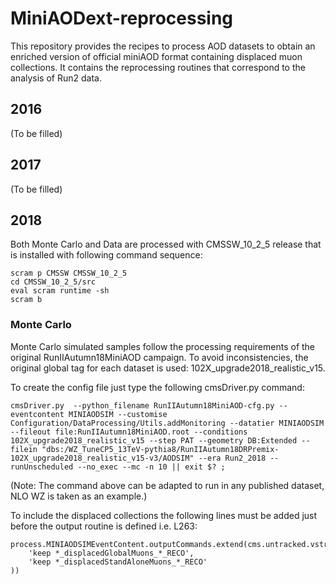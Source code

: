 # MiniAODext-reprocessing
This repository provides the recipes to process AOD datasets to obtain an enriched version of official miniAOD format containing displaced muon collections. It contains the reprocessing routines that correspond to the analysis of Run2 data.


## 2016

(To be filled)

## 2017

(To be filled)

## 2018

Both Monte Carlo and Data are processed with CMSSW_10_2_5 release that is installed with following command sequence:

```
scram p CMSSW CMSSW_10_2_5
cd CMSSW_10_2_5/src
eval scram runtime -sh
scram b
```

### Monte Carlo

Monte Carlo simulated samples follow the processing requirements of the original RunIIAutumn18MiniAOD campaign. To avoid inconsistencies, the original global tag for each dataset is used: 102X_upgrade2018_realistic_v15. 

To create the config file just type the following cmsDriver.py command:

```
cmsDriver.py  --python_filename RunIIAutumn18MiniAOD-cfg.py --eventcontent MINIAODSIM --customise Configuration/DataProcessing/Utils.addMonitoring --datatier MINIAODSIM --fileout file:RunIIAutumn18MiniAOD.root --conditions 102X_upgrade2018_realistic_v15 --step PAT --geometry DB:Extended --filein "dbs:/WZ_TuneCP5_13TeV-pythia8/RunIIAutumn18DRPremix-102X_upgrade2018_realistic_v15-v3/AODSIM" --era Run2_2018 --runUnscheduled --no_exec --mc -n 10 || exit $? ;

```

(Note: The command above can be adapted to run in any published dataset, NLO WZ is taken as an example.)

To include the displaced collections the following lines must be added just before the output routine is defined i.e. L263:

```
process.MINIAODSIMEventContent.outputCommands.extend(cms.untracked.vstring(
    'keep *_displacedGlobalMuons_*_RECO',
    'keep *_displacedStandAloneMuons_*_RECO'
))

```


